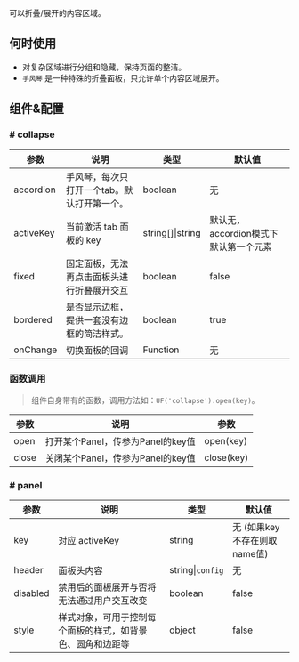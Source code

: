 
可以折叠/展开的内容区域。

## 何时使用

- 对复杂区域进行分组和隐藏，保持页面的整洁。
- `手风琴` 是一种特殊的折叠面板，只允许单个内容区域展开。

## 组件&配置

### # collapse

| 参数             | 说明                                         | 类型     | 默认值                          |
|------------------|----------------------------------------------|----------|---------------------------------|
| accordion        | 手风琴，每次只打开一个tab。默认打开第一个。 | boolean   | 无 |
| activeKey        | 当前激活 tab 面板的 key| string[]&#124;string   | 默认无，accordion模式下默认第一个元素|
| fixed            | 固定面板，无法再点击面板头进行折叠展开交互 |  boolean  | false |
| bordered        | 是否显示边框，提供一套没有边框的简洁样式。 |  boolean  | true |
| onChange         | 切换面板的回调                               | Function | 无  |

### 函数调用
> 组件自身带有的函数，调用方法如：`UF('collapse').open(key)`。

参数       | 说明           | 参数    
-----------|----------------|-----------
open  | 打开某个Panel，传参为Panel的key值 |  open(key)  
close  | 关闭某个Panel，传参为Panel的key值 |  close(key)  

### # panel

| 参数 | 说明             | 类型                    | 默认值 |
|------|------------------|-------------------------|--------|
| key  | 对应 activeKey   | string                  | 无 (如果key不存在则取name值)   |
| header | 面板头内容 | string&#124;`config` | 无     |
| disabled | 禁用后的面板展开与否将无法通过用户交互改变 | boolean | false |
| style | 样式对象，可用于控制每个面板的样式，如背景色、圆角和边距等 | object | false |
